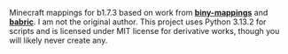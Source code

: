 Minecraft mappings for b1.7.3 based on work from [**biny-mappings**](https://github.com/calmilamsy/biny-mappings)
and [**babric**](https://github.com/babric/intermediary). I am not the original author. This project uses Python 3.13.2 for scripts and is licensed under MIT license for derivative works, though you will likely never create any.
